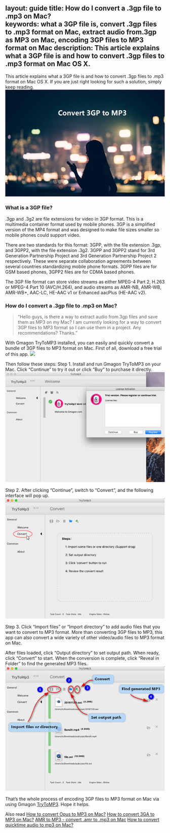 layout: guide
title: How do I convert a .3gp file to .mp3 on Mac?    
keywords: what a 3GP file is, convert .3gp files to .mp3 format on Mac, extract audio from.3gp as MP3 on Mac, encoding 3GP files to MP3 format on Mac 
description: This article explains what a 3GP file is and how to convert .3gp files to .mp3 format on Mac OS X. 
---
This article explains what a 3GP file is and how to convert .3gp files to .mp3 format on Mac OS X. If you are just right looking for such a solution, simply keep reading. 
![](../img/3gp-to-mp3.jpg)
### What is a 3GP file? 
.3gp and .3g2 are file extensions for video in 3GP format. This is a multimedia container format used by mobile phones. 3GP is a simplified version of the MP4 format and was designed to make file sizes smaller so mobile phones could support video.

There are two standards for this format: 3GPP, with the file extension .3gp, and 3GPP2, with the file extension .3g2. 3GPP and 3GPP2 stand for 3rd Generation Partnership Project and 3rd Generation Partnership Project 2 respectively. These were separate collaboration agreements between several countries standardizing mobile phone formats. 3GPP files are for GSM based phones, 3GPP2 files are for CDMA based phones.

The 3GP file format can store video streams as either MPEG-4 Part 2, H.263 or MPEG-4 Part 10 (AVC/H.264), and audio streams as AMR-NB, AMR-WB, AMR-WB+, AAC-LC, HE-AAC v1 or Enhanced aacPlus (HE-AAC v2).
### How do I convert a .3gp file to .mp3 on Mac?
>“Hello guys, is there a way to extract audio from.3gp files and save them as MP3 on my Mac? I am currently looking for a way to convert 3GP files to MP3 format so I can use them in a project. Any recommendations? Thanks.” 

With Gmagon TryToMP3 installed, you can easily and quickly convert a bundle of 3GP files to MP3 format on Mac. First of all, download a free trial of this app. 
<a href="https://gmagon.com/products/store/trytomp3/" target="_blank"> <img src="https://gmagon.com/asset/images/free-download.png"/></a>

Then follow these steps: 
Step 1. Install and run Gmagon TryToMP3 on your Mac. Click “Continue” to try it out or click “Buy” to purchase it directly.  
![](../img/continue.png)

Step 2. After clicking “Continue”, switch to “Convert”, and the following interface will pop up.  
![](../img/convert.png)        

Step 3. Click “Import files” or “Import directory” to add audio files that you want to convert to MP3 format. More than converting 3GP files to MP3, this app can also convert a wide variety of other video/audio files to MP3 format on Mac.

After files loaded, click “Output directory” to set output path. When ready, click “Convert” to start. When the conversion is complete, click “Reveal in Folder” to find the generated MP3 files.
![](../img/steps.png) 

That’s the whole process of encoding 3GP files to MP3 format on Mac via using Gmagon <a href="https://gmagon.com/products/store/trytomp3/" target="_blank">TryToMP3</a>. Hope it helps. 

Also read
<a href="https://gmagon.com/guide/trytomp3/convert-opus-to-mp3-mac.html" target="_blank" >How to convert Opus to MP3 on Mac?</a>
<a href="https://gmagon.com/guide/trytomp3/convert-3ga-to-mp3-mac.html" target="_blank" >How to convert 3GA to MP3 on Mac?</a>
<a href="https://gmagon.com/guide/trytomp3/convert-amr-to-mp3-mac.html" target="_blank" >AMR to MP3 - convert .amr to .mp3 on Mac</a>
<a href="https://gmagon.com/guide/trytomp3/convert-qt-audio-to-mp3-mac.html" target="_blank" >How to convert quicktime audio to mp3 on Mac? </a>


